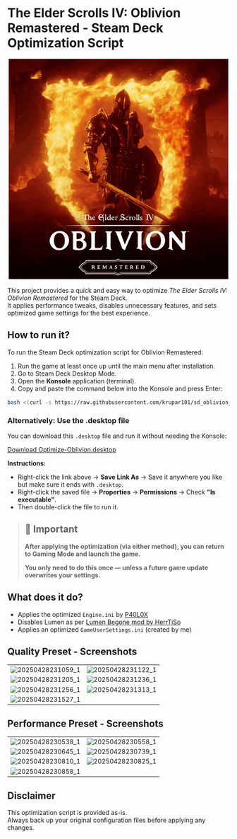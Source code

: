 # The Elder Scrolls IV: Oblivion Remastered - Steam Deck Optimization Script

<p align="center">
  <img src="https://github.com/krupar101/sd_oblivion_remaster_scripts/blob/main/oblivion-remastered.gif" alt="Folondeck" />
</p>

This project provides a quick and easy way to optimize *The Elder Scrolls IV: Oblivion Remastered* for the Steam Deck.  
It applies performance tweaks, disables unnecessary features, and sets optimized game settings for the best experience.

## How to run it?

To run the Steam Deck optimization script for Oblivion Remastered:

1. Run the game at least once up until the main menu after installation.
2. Go to Steam Deck Desktop Mode.
3. Open the **Konsole** application (terminal).
4. Copy and paste the command below into the Konsole and press Enter:

```bash
bash <(curl -s https://raw.githubusercontent.com/krupar101/sd_oblivion_remaster_scripts/refs/heads/main/optimize_oblivion_remastered_for_steam_deck.sh)
```

### Alternatively: Use the .desktop file

You can download this `.desktop` file and run it without needing the Konsole:

[Download Optimize-Oblivion.desktop](https://raw.githubusercontent.com/krupar101/sd_oblivion_remaster_scripts/refs/heads/main/Optimize-Oblivion.desktop)

**Instructions:**
- Right-click the link above → **Save Link As** → Save it anywhere you like but make sure it ends with `.desktop`.
- Right-click the saved file → **Properties** → **Permissions** → Check **"Is executable"**.
- Then double-click the file to run it.

> ## 📢 Important
> 
> **After applying the optimization (via either method), you can return to Gaming Mode and launch the game.**
> 
> **You only need to do this once — unless a future game update overwrites your settings.**

## What does it do?

- Applies the optimized `Engine.ini` by [P40L0X](https://www.nexusmods.com/oblivionremastered/mods/35)
- Disables Lumen as per [Lumen Begone mod by HerrTiSo](https://www.nexusmods.com/oblivionremastered/mods/183)
- Applies an optimized `GameUserSettings.ini` (created by me)

## Quality Preset - Screenshots

| | |
|:--:|:--:|
| ![20250428231059_1](https://github.com/user-attachments/assets/82b3cb87-800b-4c9d-beff-1bb77d388fa6) | ![20250428231122_1](https://github.com/user-attachments/assets/05957519-a443-4d99-8ccb-7edc27fa5b7a) |
| ![20250428231205_1](https://github.com/user-attachments/assets/c6118f43-b1a6-4f08-9061-44076fdf8f1c) | ![20250428231236_1](https://github.com/user-attachments/assets/43a953b3-cabd-4835-83a0-bed26513f06f) |
| ![20250428231256_1](https://github.com/user-attachments/assets/ec1573ab-c7cf-47b0-aeab-086ec8e92179) | ![20250428231313_1](https://github.com/user-attachments/assets/cf72b294-0b54-4539-b62e-f76f20fdfade) |
| ![20250428231527_1](https://github.com/user-attachments/assets/9a16d685-f89e-47ef-9ed7-9b5390f35d31) | |

## Performance Preset - Screenshots

| | |
|:--:|:--:|
| ![20250428230538_1](https://github.com/user-attachments/assets/6b38a35c-fa87-4584-acf8-61075a37373e) | ![20250428230558_1](https://github.com/user-attachments/assets/1588f2d4-1049-491d-81da-f34e18c70973) |
| ![20250428230645_1](https://github.com/user-attachments/assets/e2804006-3ea4-4aa5-bcdf-8ac10d7d42b0) | ![20250428230739_1](https://github.com/user-attachments/assets/c94bec9f-1314-4a1b-936c-dc0bf8186eef) |
| ![20250428230810_1](https://github.com/user-attachments/assets/0c46b778-41d9-4c51-911d-5db47cb0d8c6) | ![20250428230825_1](https://github.com/user-attachments/assets/119cf86d-a038-48e6-941f-554187015c83) |
| ![20250428230858_1](https://github.com/user-attachments/assets/dfa204d7-3369-4ca6-93f9-3a187529b2cf) | |

## Disclaimer

This optimization script is provided as-is.  
Always back up your original configuration files before applying any changes.
